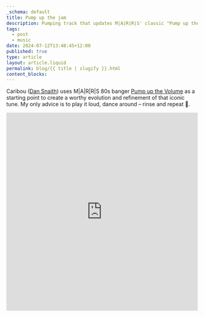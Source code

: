 ```yaml
---
_schema: default
title: Pump up the jam
description: Pumping track that updates M|A|R|R|S' classic "Pump up the Volume".
tags:
  - post
  - music
date: 2024-07-12T13:48:45+12:00
published: true
type: article
layout: article.liquid
permalink: blog/{{ title | slugify }}.html
content_blocks:
---
```

Caribou (<a href="https://en.wikipedia.org/wiki/Dan_Snaith" title="Wikipedia page for Dan Snaith" target="_blank" rel="noopener">Dan Snaith</a>) uses M\|A\|R\|R\|S 80s banger <a href="https://www.youtube.com/watch?v=w9gOQgfPW4Y" title="Video for Pump up the Volume" target="_blank" rel="noopener">Pump up the Volume</a> as a starting point to create a worthy evolution and refinement of that iconic tune. My only advice is to play it loud, dance around – rinse and repeat 🙌.

<iframe id="bandcamp" style="border: 0; width: 100%; height: 522px;" src="https://bandcamp.com/EmbeddedPlayer/album=800501479/size=large/bgcol=ffffff/linkcol=0687f5/license_id=3962/transparent=true/" seamless=""><a href="https://caribouband.bandcamp.com/album/volume">Volume by Caribou</a></iframe>